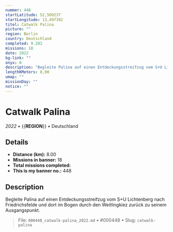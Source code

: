 ```yaml
---
nummer: 448
startLatitude: 52,509237
startLongitude: 13,497382
titel: Catwalk Palina
picture: ""
region: Berlin
country: Deutschland
completed: 9.282
missions: 18
date: 2022
bg-link: ""
onyx: 0
description: "Begleite Palina auf einen Entdeckungsstreifzug vom S+U Lichtenberg nach Friedrichsfelde und dort im Bogen durch den Weitlingkiez zurück zu seinem Ausgangspunkt."
lengthKMeters: 8,00
umap: ""
missionDay: ""
notice: ""
---
```

# Catwalk Palina

*2022* • {{__REGION__}} • Deutschland





## Details
- **Distance (km):** 8.00
- **Missions in banner:** 18
- **Total missions completed:** 
- **This is my banner no.:** 448



## Description
Begleite Palina auf einen Entdeckungsstreifzug vom S+U Lichtenberg nach Friedrichsfelde und dort im Bogen durch den Weitlingkiez zurück zu seinem Ausgangspunkt.




> File: `000448_catwalk-palina_2022.md` • #000448 • Slug: `catwalk-palina`

